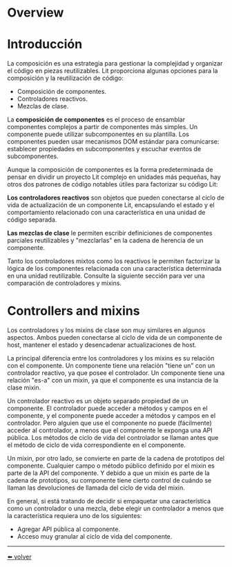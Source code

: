 # Overview

# Introducción

La composición es una estrategia para gestionar la complejidad y organizar el código en piezas reutilizables. Lit proporciona algunas opciones para la composición y la reutilización de código:

- Composición de componentes.
- Controladores reactivos.
- Mezclas de clase.

La **composición de componentes** es el proceso de ensamblar componentes complejos a partir de componentes más simples. Un componente puede utilizar subcomponentes en su plantilla. Los componentes pueden usar mecanismos DOM estándar para comunicarse: establecer propiedades en subcomponentes y escuchar eventos de subcomponentes.

Aunque la composición de componentes es la forma predeterminada de pensar en dividir un proyecto Lit complejo en unidades más pequeñas, hay otros dos patrones de código notables útiles para factorizar su código Lit:

**Los controladores reactivos** son objetos que pueden conectarse al ciclo de vida de actualización de un componente Lit, encapsulando el estado y el comportamiento relacionado con una característica en una unidad de código separada.

**Las mezclas de clase** le permiten escribir definiciones de componentes parciales reutilizables y "mezclarlas" en la cadena de herencia de un componente.

Tanto los controladores mixtos como los reactivos le permiten factorizar la lógica de los componentes relacionada con una característica determinada en una unidad reutilizable. Consulte la siguiente sección para ver una comparación de controladores y mixins.

# Controllers and mixins

Los controladores y los mixins de clase son muy similares en algunos aspectos. Ambos pueden conectarse al ciclo de vida de un componente de host, mantener el estado y desencadenar actualizaciones de host.

La principal diferencia entre los controladores y los mixins es su relación con el componente. Un componente tiene una relación "tiene un" con un controlador reactivo, ya que posee el controlador. Un componente tiene una relación "es-a" con un mixin, ya que el componente es una instancia de la clase mixin.

Un controlador reactivo es un objeto separado propiedad de un componente. El controlador puede acceder a métodos y campos en el componente, y el componente puede acceder a métodos y campos en el controlador. Pero alguien que use el componente no puede (fácilmente) acceder al controlador, a menos que el componente le exponga una API pública. Los métodos de ciclo de vida del controlador se llaman antes que el método de ciclo de vida correspondiente en el componente.

Un mixin, por otro lado, se convierte en parte de la cadena de prototipos del componente. Cualquier campo o método público definido por el mixin es parte de la API del componente. Y debido a que un mixin es parte de la cadena de prototipos, su componente tiene cierto control de cuándo se llaman las devoluciones de llamada del ciclo de vida del mixin.

En general, si está tratando de decidir si empaquetar una característica como un controlador o una mezcla, debe elegir un controlador a menos que la característica requiera uno de los siguientes:

- Agregar API pública al componente.
- Acceso muy granular al ciclo de vida del componente.


---
[⬅️ volver](https://github.com/VictorHugoAguilar/javascript-theory-questions-explained/blob/main/theory-lit-element/readme.md#lit-element-v2)
